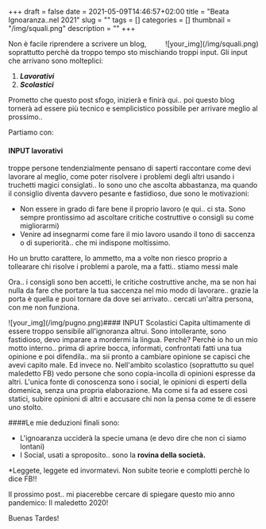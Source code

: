 +++
draft = false
date = 2021-05-09T14:46:57+02:00
title = "Beata Ignoaranza..nel 2021"
slug = ""
tags = []
categories = []
thumbnail = "/img/squali.png"
description = ""
+++
<DIV  style="float:right;">![your_img](/img/squali.png)</DIV>
Non è facile riprendere a scrivere un blog, soprattutto perchè da troppo tempo sto mischiando troppi input. Gli input che arrivano sono molteplici: 

1. ***Lavorativi***
2. ***Scolastici***

Prometto che questo post sfogo, inizierà e finirà qui.. poi questo blog tornerà ad essere più tecnico e semplicistico possibile per arrivare meglio al prossimo..

Partiamo con:

#### INPUT lavorativi
troppe persone tendenzialmente pensano di saperti raccontare come devi lavorare al meglio, come poter risolvere i problemi degli altri usando i truchetti magici consiglati.. Io sono uno che ascolta abbastanza, ma quando il consiglio diventa davvero pesante e fastidioso, due sono le motivazioni:

- Non essere in grado di fare bene il proprio lavoro (e qui.. ci sta. Sono sempre prontissimo ad ascoltare critiche costruttive o consigli su come migliorarmi)
- Venire ad insegnarmi come fare il mio lavoro usando il tono di saccenza o di superiorità.. che mi indispone moltissimo.

Ho un brutto carattere, lo ammetto, ma a volte non riesco proprio a tollearare chi risolve i problemi a parole, ma a fatti.. stiamo messi male

Ora.. i consigli sono ben accetti, le critiche costruttive anche, ma se non hai nulla da fare che portare la tua saccenza nel mio modo di lavorare.. grazie la porta è quella e puoi tornare da dove sei arrivato.. cercati un'altra persona, con me non funziona.
<DIV  style="float:left;">![your_img](/img/pugno.png)</DIV>
#### INPUT Scolastici
Capita ultimamente di essere troppo sensibile all'ignoranza altrui. Sono intollerante, sono fastidioso, devo imparare a mordermi la lingua. Perchè? Perchè io ho un mio motto interno.. prima di aprire bocca, informati, confrontati fatti una tua opinione e poi difendila.. ma sii pronto a cambiare opinione se capisci che avevi capito male. Ed invece no. Nell'ambito scolastico (soprattutto su quel maledetto FB) vedo persone che sono copia-incolla di opinioni espresse da altri. L'unica fonte di conoscenza sono i social, le opinioni di esperti della domenica, senza una propria elaborazione. Ma come si fa ad essere così statici, subire opinioni di altri e accusare chi non la pensa come te di essere uno stolto. 

####Le mie deduzioni finali sono:

- L'ignoaranza ucciderà la specie umana (e devo dire che non ci siamo lontani)
- I Social, usati a sproposito.. sono la **rovina della società.**

*Leggete, leggete ed invormatevi. Non subite teorie e complotti perchè lo dice FB!!

Il prossimo post.. mi piacerebbe cercare di spiegare questo mio anno pandemico: Il maledetto 2020!

Buenas Tardes!
